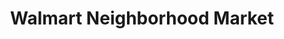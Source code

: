 ---
title: "Walmart Neighborhood Market"
url: /plano/walmart-neighborhood-market-east-park-boulevard/
shop: Supermarkt
---